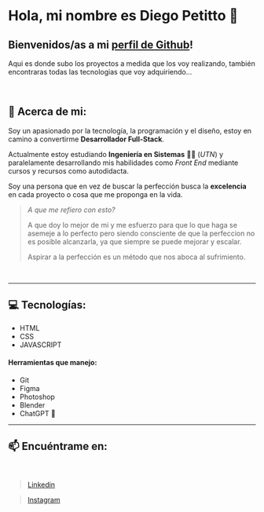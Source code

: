 <br>

# Hola, mi nombre es Diego Petitto 👋

## Bienvenidos/as a mi [perfil de Github](https://github.com/matipe1)!

Aqui es donde subo los proyectos a medida que los voy realizando, también encontraras todas las tecnologias que voy adquiriendo...

<br>

## 👤 Acerca de mi:

 Soy un apasionado por la tecnología, la programación y el diseño, estoy en camino a convertirme **Desarrollador Full-Stack**. 

 Actualmente estoy estudiando **Ingeniería en Sistemas** 👨‍🎓 (*UTN*) y paralelamente desarrollando mis habilidades como *Front End* mediante cursos y recursos como autodidacta.

 Soy una persona que en vez de buscar la perfección busca la **excelencia** en cada proyecto o cosa que me proponga en la vida. 
 >
 > *A que me refiero con esto?*
 >
 > A que doy lo mejor de mi y me esfuerzo para que lo que haga se asemeje a lo perfecto pero siendo consciente de que la perfeccion no es posible alcanzarla, ya que siempre se puede mejorar y escalar. 
 >
 > Aspirar a la perfección es un método que nos aboca al sufrimiento.

<br>

---
## 💻 Tecnologías:

* HTML
* CSS
* JAVASCRIPT
  
#### Herramientas que manejo:

* Git
* Figma
* Photoshop
* Blender
* ChatGPT 🤖

---
## 📫 Encuéntrame en:
<br>

> [Linkedin](https://www.linkedin.com/in/diegopetitto04/) 

> [Instagram](https://www.instagram.com/diegopetitto_/)
